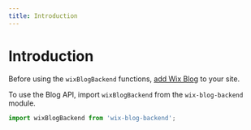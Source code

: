 ```yaml
---
title: Introduction
---
```


# Introduction

Before using the `wixBlogBackend` functions, [add Wix Blog](https://support.wix.com/en/article/wix-blog-adding-and-setting-up-your-blog) to your site. 

To use the Blog API, import `wixBlogBackend` from the `wix-blog-backend` module. 

```javascript
import wixBlogBackend from 'wix-blog-backend';
```
